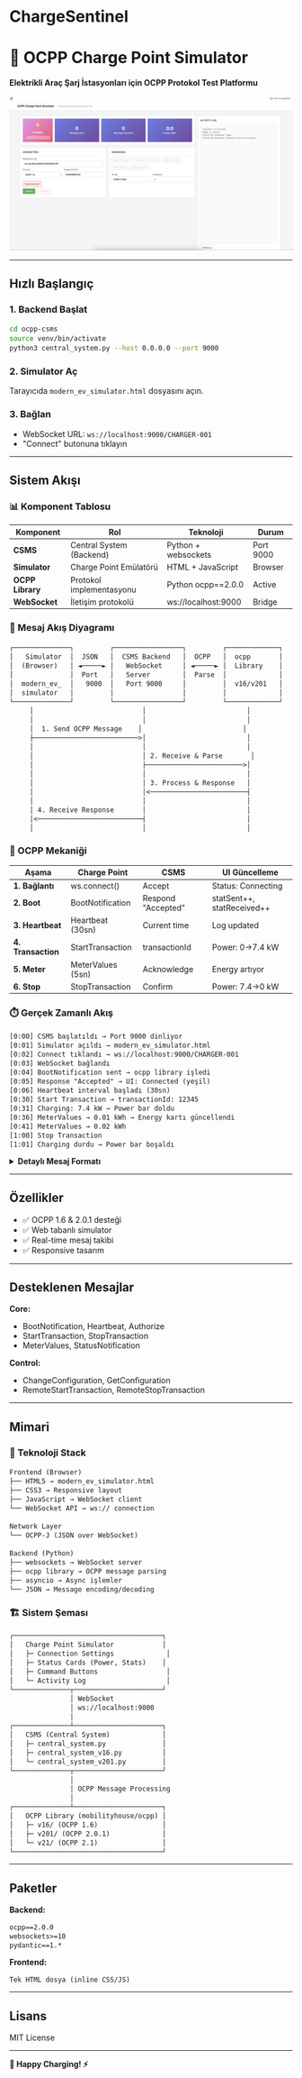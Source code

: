 # ChargeSentinel

# 🔋 OCPP Charge Point Simulator

**Elektrikli Araç Şarj İstasyonları için OCPP Protokol Test Platformu**

![OCPP Simulator Interface](media/image.png)

---

## Hızlı Başlangıç

### 1. Backend Başlat

```bash
cd ocpp-csms
source venv/bin/activate
python3 central_system.py --host 0.0.0.0 --port 9000
```

### 2. Simulator Aç

Tarayıcıda `modern_ev_simulator.html` dosyasını açın.

### 3. Bağlan

- WebSocket URL: `ws://localhost:9000/CHARGER-001`
- "Connect" butonuna tıklayın

---

## Sistem Akışı

### 📊 Komponent Tablosu

| Komponent | Rol | Teknoloji | Durum |
|-----------|-----|-----------|-------|
| **CSMS** | Central System (Backend) | Python + websockets | Port 9000 |
| **Simulator** | Charge Point Emülatörü | HTML + JavaScript | Browser |
| **OCPP Library** | Protokol implementasyonu | Python ocpp==2.0.0 | Active |
| **WebSocket** | İletişim protokolü | ws://localhost:9000 | Bridge |

### 🔄 Mesaj Akış Diyagramı

```
┌──────────────┐         ┌─────────────────┐         ┌─────────────┐
│   Simulator  │  JSON   │  CSMS Backend   │  OCPP   │  ocpp       │
│  (Browser)   │ ◄─────► │   WebSocket     │ ◄─────► │  Library    │
│              │  Port   │   Server        │  Parse  │             │
│  modern_ev_  │   9000  │   Port 9000     │         │  v16/v201   │
│  simulator   │         │                 │         │             │
└──────────────┘         └─────────────────┘         └─────────────┘
     │                           │                         │
     │                           │                         │
     │  1. Send OCPP Message    │                         │
     ├──────────────────────────>│                         │
     │                           │                         │
     │                           │ 2. Receive & Parse       │
     │                           ├────────────────────────>│
     │                           │                         │
     │                           │ 3. Process & Response   │
     │                           │<────────────────────────┤
     │                           │                         │
     │ 4. Receive Response       │                         │
     │<──────────────────────────┤                         │
     │                           │                         │
```

### 🎯 OCPP Mekaniği

| Aşama | Charge Point | CSMS | UI Güncelleme |
|-------|--------------|------|---------------|
| **1. Bağlantı** | ws.connect() | Accept | Status: Connecting |
| **2. Boot** | BootNotification | Respond "Accepted" | statSent++, statReceived++ |
| **3. Heartbeat** | Heartbeat (30sn) | Current time | Log updated |
| **4. Transaction** | StartTransaction | transactionId | Power: 0→7.4 kW |
| **5. Meter** | MeterValues (5sn) | Acknowledge | Energy artıyor |
| **6. Stop** | StopTransaction | Confirm | Power: 7.4→0 kW |

### ⏱️ Gerçek Zamanlı Akış

```
[0:00] CSMS başlatıldı → Port 9000 dinliyor
[0:01] Simulator açıldı → modern_ev_simulator.html
[0:02] Connect tıklandı → ws://localhost:9000/CHARGER-001
[0:03] WebSocket bağlandı
[0:04] BootNotification sent → ocpp library işledi
[0:05] Response "Accepted" → UI: Connected (yeşil)
[0:06] Heartbeat interval başladı (30sn)
[0:30] Start Transaction → transactionId: 12345
[0:31] Charging: 7.4 kW → Power bar doldu
[0:36] MeterValues → 0.01 kWh → Energy kartı güncellendi
[0:41] MeterValues → 0.02 kWh
[1:00] Stop Transaction
[1:01] Charging durdu → Power bar boşaldı
```

<details>
<summary><b>Detaylı Mesaj Formatı</b></summary>

**OCPP-J Format:**
```json
[MessageType, MessageId, Action, Payload]

Örnek BootNotification:
[2, "1", "BootNotification", {
    "chargePointVendor": "Araba_Bum",
    "chargePointModel": "Simulator v2.0",
    "chargePointSerialNumber": "SN-123456"
}]

Response:
[3, "1", {
    "status": "Accepted",
    "currentTime": "2024-10-26T11:30:00Z",
    "interval": 30
}]
```

</details>

---

## Özellikler

- ✅ OCPP 1.6 & 2.0.1 desteği
- ✅ Web tabanlı simulator
- ✅ Real-time mesaj takibi
- ✅ Responsive tasarım

---

## Desteklenen Mesajlar

**Core:**
- BootNotification, Heartbeat, Authorize
- StartTransaction, StopTransaction
- MeterValues, StatusNotification

**Control:**
- ChangeConfiguration, GetConfiguration
- RemoteStartTransaction, RemoteStopTransaction

---

## Mimari

### 📐 Teknoloji Stack

```
Frontend (Browser)
├── HTML5 → modern_ev_simulator.html
├── CSS3 → Responsive layout
├── JavaScript → WebSocket client
└── WebSocket API → ws:// connection

Network Layer
└── OCPP-J (JSON over WebSocket)

Backend (Python)
├── websockets → WebSocket server
├── ocpp library → OCPP message parsing
├── asyncio → Async işlemler
└── JSON → Message encoding/decoding
```

### 🏗️ Sistem Şeması

```
┌─────────────────────────────────────┐
│   Charge Point Simulator            │
│   ├─ Connection Settings             │
│   ├─ Status Cards (Power, Stats)    │
│   ├─ Command Buttons                 │
│   └─ Activity Log                    │
└──────────────┬──────────────────────┘
               │ WebSocket
               │ ws://localhost:9000
               │
┌──────────────┴──────────────────────┐
│   CSMS (Central System)             │
│   ├─ central_system.py              │
│   ├─ central_system_v16.py          │
│   └─ central_system_v201.py         │
└──────────────┬──────────────────────┘
               │
               │ OCPP Message Processing
               │
┌──────────────┴──────────────────────┐
│   OCPP Library (mobilityhouse/ocpp) │
│   ├─ v16/ (OCPP 1.6)                │
│   ├─ v201/ (OCPP 2.0.1)             │
│   └─ v21/ (OCPP 2.1)                │
└─────────────────────────────────────┘
```

---

## Paketler

**Backend:**
```
ocpp==2.0.0
websockets>=10
pydantic==1.*
```

**Frontend:**
```
Tek HTML dosya (inline CSS/JS)
```

---

## Lisans

MIT License

---

**🔋 Happy Charging! ⚡**


